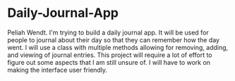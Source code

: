 # Daily-Journal-App
Peliah Wendt.
 I'm trying to build a daily journal app. 
 It will be used for people to journal about their day so that they can remember how the day went.
 I will use a class with multiple methods allowing for removing, adding, and viewing of journal entries.
 This project will require a lot of effort to figure out some aspects that I am still unsure of.
 I will have to work on making the interface user friendly.
